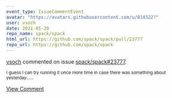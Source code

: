 ```yaml
---
event_type: IssueCommentEvent
avatar: "https://avatars.githubusercontent.com/u/814322?"
user: vsoch
date: 2021-05-20
repo_name: spack/spack
html_url: https://github.com/spack/spack/pull/23777
repo_url: https://github.com/spack/spack
---
```


<a href='https://github.com/vsoch' target='_blank'>vsoch</a> commented on issue <a href='https://github.com/spack/spack/pull/23777' target='_blank'>spack/spack#23777</a>.

<small>I guess I can try running it once more time in case there was something about yesterday......</small>

<a href='https://github.com/spack/spack/pull/23777' target='_blank'>View Comment</a>